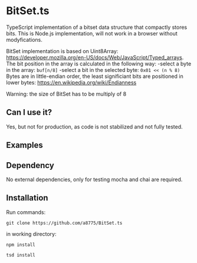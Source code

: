 # BitSet.ts
TypeScript implementation of a bitset data structure that compactly stores bits. 
This is Node.js implementation, will not work in a browser without modyfications.

BitSet implementation is based on Uint8Array: https://developer.mozilla.org/en-US/docs/Web/JavaScript/Typed_arrays. 
The bit position in the array is calculated in the following way: 
-select a byte in the array: `buf[n/8]`
-select a bit in the selected byte: `0x01 << (n % 8)`
Bytes are in little-endian order, the least significiant bits are positioned in lower bytes: https://en.wikipedia.org/wiki/Endianness

Warning: the size of BitSet has to be multiply of 8

## Can I use it?
Yes, but not for production, as code is not stabilized and not fully tested.

## Examples

## Dependency
No external dependencies, only for testing mocha and chai are required.

## Installation
Run commands:

`git clone https://github.com/a8775/BitSet.ts`

in working directory:

`npm install`

`tsd install`


